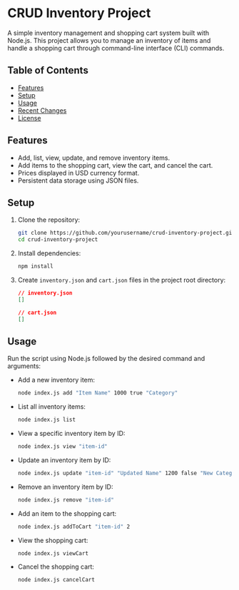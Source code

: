 # CRUD Inventory Project

A simple inventory management and shopping cart system built with Node.js. This project allows you to manage an inventory of items and handle a shopping cart through command-line interface (CLI) commands.

## Table of Contents

- [Features](#features)
- [Setup](#setup)
- [Usage](#usage)
- [Recent Changes](#recent-changes)
- [License](#license)

## Features

- Add, list, view, update, and remove inventory items.
- Add items to the shopping cart, view the cart, and cancel the cart.
- Prices displayed in USD currency format.
- Persistent data storage using JSON files.

## Setup

1. Clone the repository:

   ```bash
   git clone https://github.com/yourusername/crud-inventory-project.git
   cd crud-inventory-project
   ```

2. Install dependencies:

   ```bash
   npm install
   ```

3. Create `inventory.json` and `cart.json` files in the project root directory:

   ```json
   // inventory.json
   []
   ```

   ```json
   // cart.json
   []
   ```

## Usage

Run the script using Node.js followed by the desired command and arguments:

- Add a new inventory item:

  ```bash
  node index.js add "Item Name" 1000 true "Category"
  ```

- List all inventory items:

  ```bash
  node index.js list
  ```

- View a specific inventory item by ID:

  ```bash
  node index.js view "item-id"
  ```

- Update an inventory item by ID:

  ```bash
  node index.js update "item-id" "Updated Name" 1200 false "New Category"
  ```

- Remove an inventory item by ID:

  ```bash
  node index.js remove "item-id"
  ```

- Add an item to the shopping cart:

  ```bash
  node index.js addToCart "item-id" 2
  ```

- View the shopping cart:

  ```bash
  node index.js viewCart
  ```

- Cancel the shopping cart:
  ```bash
  node index.js cancelCart
  ```
